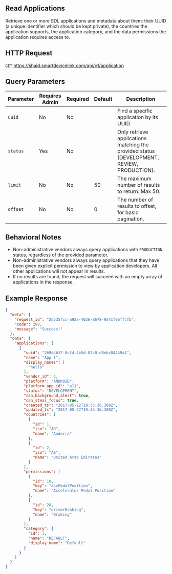 ## Read Applications
Retrieve one or more SDL applications and metadata about them: their UUID (a unique identifier which should be kept private), the countries the application supports, the application category, and the data permissions the application requires access to.

## HTTP Request
`GET` https://shaid.smartdevicelink.com/api/v1/application

## Query Parameters
| Parameter | Requires Admin | Required | Default | Description |
|-----------|----------------|----------|---------|-------------|
| `uuid` | No | No | | Find a specific application by its UUID. |
| `status` | Yes | No | | Only retrieve applications matching the provided status (DEVELOPMENT, REVIEW, PRODUCTION). |
| `limit` | No | No | 50 | The maximum number of results to return. Max 50. |
| `offset` | No | No | 0 | The number of results to offset, for basic pagination. |

## Behavioral Notes
* Non-administrative vendors always query applications with `PRODUCTION` status, regardless of the provided parameter.
* Non-administrative vendors always query applications that they have been given explicit permission to view by application developers. All other applications will not appear in results.
* If no results are found, the request will succeed with an empty array of applications in the response.

## Example Response
```json
{
  "meta": {
    "request_id": "2d535fcc-a92a-4036-8678-9541f9bffcfb",
    "code": 200,
    "message": "Success!"
  },
  "data": {
    "applications": [
      {
        "uuid": "269e4b37-8cf4-4e5d-87c0-d8ebc84449a1",
        "name": "App 1",
        "display_names": [
          "hello"
        ],
        "vendor_id": 1,
        "platform": "ANDROID",
        "platform_app_id": "a11",
        "status": "DEVELOPMENT",
        "can_background_alert": true,
        "can_steal_focus": true,
        "created_ts": "2017-05-22T19:35:36.308Z",
        "updated_ts": "2017-05-22T19:35:36.308Z",
        "countries": [
          {
            "id": 1,
            "iso": "AD",
            "name": "Andorra"
          },
          {
            "id": 2,
            "iso": "AE",
            "name": "United Arab Emirates"
          }
        ],
        "permissions": [
          {
            "id": 18,
            "key": "accPedalPosition",
            "name": "Accelerator Pedal Position"
          },
          {
            "id": 20,
            "key": "driverBraking",
            "name": "Braking"
          }
        ],
        "category": {
          "id": 1,
          "name": "DEFAULT",
          "display_name": "Default"
        }
      }
    ]
  }
}
```
